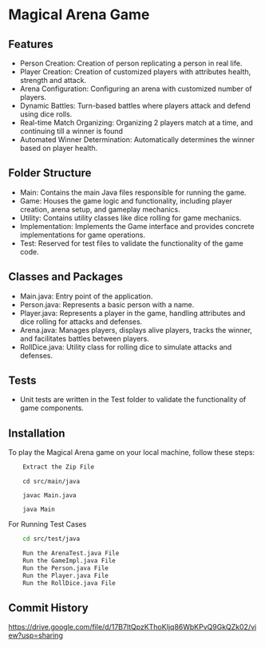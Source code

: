 # Magical Arena Game

## Features
  - Person Creation: Creation of person replicating a person in real life.
  - Player Creation: Creation of customized players with attributes health, strength and attack.
  - Arena Configuration: Configuring an arena with customized number of players.
  - Dynamic Battles: Turn-based battles where players attack and defend using dice rolls.
  - Real-time Match Organizing: Organizing 2 players match at a time, and continuing till a winner is found
  - Automated Winner Determination: Automatically determines the winner based on player health.

## Folder Structure
  - Main: Contains the main Java files responsible for running the game.
  - Game: Houses the game logic and functionality, including player creation, arena setup, and gameplay mechanics.
  - Utility: Contains utility classes like dice rolling for game mechanics.
  - Implementation: Implements the Game interface and provides concrete implementations for game operations.
  - Test: Reserved for test files to validate the functionality of the game code.

## Classes and Packages
  - Main.java: Entry point of the application.
  - Person.java: Represents a basic person with a name.
  - Player.java: Represents a player in the game, handling attributes and dice rolling for attacks and defenses.
  - Arena.java: Manages players, displays alive players, tracks the winner, and facilitates battles between players.
  - RollDice.java: Utility class for rolling dice to simulate attacks and defenses.

## Tests
  - Unit tests are written in the Test folder to validate the functionality of game components.

## Installation

To play the Magical Arena game on your local machine, follow these steps:

```bash
    Extract the Zip File
```

```
    cd src/main/java
```

```
    javac Main.java 
```

```
    java Main 
```

For Running Test Cases


```bash
    cd src/test/java
```
```bash
    Run the ArenaTest.java File 
    Run the GameImpl.java File
    Run the Person.java File
    Run the Player.java File
    Run the RollDice.java File
```

## Commit History
https://drive.google.com/file/d/17B7ltQpzKThoKIjq86WbKPvQ9GkQZk02/view?usp=sharing